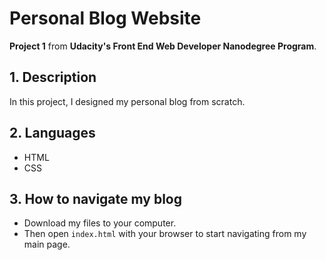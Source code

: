 # Personal Blog Website

**Project 1** from **Udacity's Front End Web Developer Nanodegree Program**.

## 1. Description

In this project, I designed my personal blog from scratch.

## 2. Languages

- HTML
- CSS

## 3. How to navigate my blog
- Download my files to your computer.  
- Then open `index.html` with your browser to start navigating from my main page.
